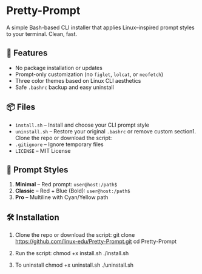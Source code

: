 # Pretty-Prompt

A simple Bash-based CLI installer that applies Linux–inspired prompt styles to your terminal. Clean, fast.

## 🎯 Features

- No package installation or updates
- Prompt-only customization (no `figlet`, `lolcat`, or `neofetch`)
- Three color themes based on Linux CLI aesthetics
- Safe `.bashrc` backup and easy uninstall

## 📦 Files

- `install.sh` – Install and choose your CLI prompt style
- `uninstall.sh` – Restore your original `.bashrc` or remove custom section1. Clone the repo or download the script:
- `.gitignore` – Ignore temporary files
- `LICENSE` – MIT License

## 🎨 Prompt Styles

1. **Minimal** – Red prompt: `user@host:/path$`
2. **Classic** – Red + Blue (Bold): `user@host:/path$`
3. **Pro** – Multiline with Cyan/Yellow path

## 🛠️ Installation

1. Clone the repo or download the script:
   git clone https://github.com/linux-edu/Pretty-Prompt.git
   cd Pretty-Prompt

2. Run the script:
   chmod +x install.sh
   ./install.sh
   
4. To uninstall
   chmod +x uninstall.sh
   ./uninstall.sh
